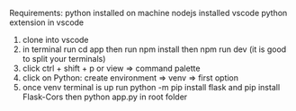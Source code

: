 Requirements:
python installed on machine
nodejs installed
vscode
python extension in vscode

1. clone into vscode
2. in terminal run cd app then run npm install then  npm run dev (it is good to split your terminals)
3. click ctrl + shift + p or view => command palette
4. click on Python: create environment => venv => first option
5. once venv terminal is up run python -m pip install flask and pip install Flask-Cors then  python app.py in root folder
